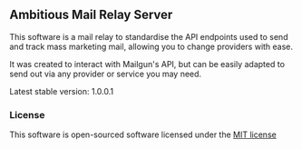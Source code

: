 ## Ambitious Mail Relay Server

This software is a mail relay to standardise the API endpoints used to send and track mass marketing mail, allowing you to change providers with ease.

It was created to interact with Mailgun's API, but can be easily adapted to send out via any provider or service you may need.

Latest stable version: 1.0.0.1

### License

This software is open-sourced software licensed under the [MIT license](http://opensource.org/licenses/MIT)
